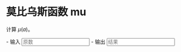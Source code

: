 # 莫比乌斯函数 mu

计算 $\mu(a)$。

<div class="grid cards" id="calc" markdown>
- 输入
    <input class="md-input md-input--stretch" id="input-a" type="number" placeholder="原数">
- 输出
    <input class="md-input md-input--stretch" id="output" placeholder="结果" readonly>
</div>

<script>
window.onload = function() {
    register_calc($("#calc"), function(params) {
        a = parseInt(params.a.val());
        if(!Number.isInteger(a)|| a < 0) return "参数错误";
        if(a > Number.MAX_SAFE_INTEGER) return "超出计算范围";
        return String(get_mu(a));
    }, {a: $("#input-a")}, $("#output"));
}
</script>